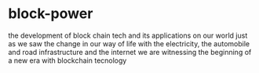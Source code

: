 # block-power
the development of block chain tech and its applications on our world
just as we saw the change in our way of life with the electricity, the automobile and road infrastructure and the internet we are witnessing the beginning of a new era with blockchain tecnology
